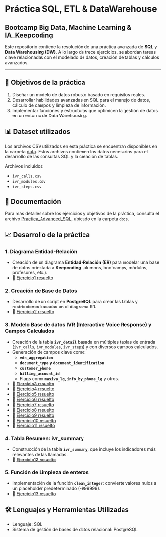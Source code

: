 # Práctica SQL, ETL & DataWarehouse
## Bootcamp Big Data, Machine Learning &amp; IA_Keepcoding

Este repositorio contiene la resolución de una práctica avanzada de **SQL** y **Data Warehousing (DW)**. A lo largo de trece ejercicios, se abordan tareas clave relacionadas con el modelado de datos, creación de tablas y cálculos avanzados.

---

## 🎯 Objetivos de la práctica
1. Diseñar un modelo de datos robusto basado en requisitos reales.
2. Desarrollar habilidades avanzadas en SQL para el manejo de datos, cálculo de campos y limpieza de información.
3. Implementar funciones y estructuras que optimicen la gestión de datos en un entorno de Data Warehousing.

## 📊 Dataset utilizados
Los archivos CSV utilizados en esta práctica se encuentran disponibles en la carpeta [data](./data). Estos archivos contienen los datos necesarios para el desarrollo de las consultas SQL y la creación de tablas.

Archivos incluidos:
- `ivr_calls.csv`
- `ivr_modules.csv`
- `ivr_steps.csv`

## 📝 Documentación
Para más detalles sobre los ejercicios y objetivos de la práctica, consulta el archivo [Practica_Advanced_SQL](./docs/descripcion_practica.pdf), ubicado en la carpeta `docs`.

## 📈 Desarrollo de la práctica
### **1. Diagrama Entidad-Relación**
- Creación de un diagrama **Entidad-Relación (ER)** para modelar una base de datos orientada a **Keepcoding** (alumnos, bootcamps, módulos, profesores, etc.).
- 📄 [Ejercicio1 resuelto](https://github.com/IrisMejuto/Practice-SQL-and-DW/blob/main/02/02_KeepCoding_DDBB_Creation.sql)

### **2. Creación de Base de Datos**
- Desarrollo de un script en **PostgreSQL** para crear las tablas y restricciones basadas en el diagrama ER.
- 📄 [Ejercicio2 resuelto](https://github.com/IrisMejuto/Practice-SQL-and-DW/blob/main/02/02_KeepCoding_DDBB_Creation.sql)

### **3. Modelo Base de datos IVR (Interactive Voice Response) y Campos Calculados**
- Creación de la tabla **`ivr_detail`** basada en múltiples tablas de entrada (`ivr_calls`, `ivr_modules`, `ivr_steps`) y con diversos campos calculados.
- Generación de campos clave como:
  - **`vdn_aggregation`**
  - **`document_type` y `document_identification`**
  - **`customer_phone`**
  - **`billing_account_id`**
  - Flags como **`masiva_lg`, `info_by_phone_lg`** y otros.
-  📄 [Ejercicio3 resuelto](https://github.com/IrisMejuto/Practice-SQL-and-DW/blob/main/02/02_KeepCoding_DDBB_Creation.sql)
-  📄 [Ejercicio4 resuelto](https://github.com/IrisMejuto/Practice-SQL-and-DW/blob/main/02/02_KeepCoding_DDBB_Creation.sql)
-  📄 [Ejercicio5 resuelto](https://github.com/IrisMejuto/Practice-SQL-and-DW/blob/main/02/02_KeepCoding_DDBB_Creation.sql)
-  📄 [Ejercicio6 resuelto](https://github.com/IrisMejuto/Practice-SQL-and-DW/blob/main/02/02_KeepCoding_DDBB_Creation.sql)
-  📄 [Ejercicio7 resuelto](https://github.com/IrisMejuto/Practice-SQL-and-DW/blob/main/02/02_KeepCoding_DDBB_Creation.sql)
-  📄 [Ejercicio8 resuelto](https://github.com/IrisMejuto/Practice-SQL-and-DW/blob/main/02/02_KeepCoding_DDBB_Creation.sql)
-  📄 [Ejercicio9 resuelto](https://github.com/IrisMejuto/Practice-SQL-and-DW/blob/main/02/02_KeepCoding_DDBB_Creation.sql)
-  📄 [Ejercicio10 resuelto](https://github.com/IrisMejuto/Practice-SQL-and-DW/blob/main/02/02_KeepCoding_DDBB_Creation.sql)
-  📄 [Ejercicio11 resuelto](https://github.com/IrisMejuto/Practice-SQL-and-DW/blob/main/02/02_KeepCoding_DDBB_Creation.sql)

### **4. Tabla Resumen: ivr_summary**
- Construcción de la tabla **`ivr_summary`**, que incluye los indicadores más relevantes de las llamadas.
- 📄 [Ejercicio12 resuelto](https://github.com/IrisMejuto/Practice-SQL-and-DW/blob/main/02/02_KeepCoding_DDBB_Creation.sql)

### **5. Función de Limpieza de enteros**
- Implementación de la función **`clean_integer`**: convierte valores nulos a un placeholder predeterminado (-999999).
- 📄 [Ejercicio13 resuelto](https://github.com/IrisMejuto/Practice-SQL-and-DW/blob/main/02/02_KeepCoding_DDBB_Creation.sql)

## 🛠️ Lenguajes y Herramientas Utilizadas

- Lenguaje: SQL
- Sistema de gestión de bases de datos relacional: PostgreSQL






